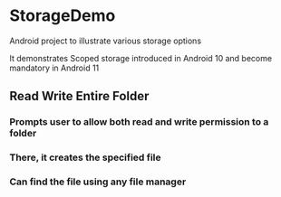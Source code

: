 # StorageDemo

Android project to illustrate various storage options

It demonstrates Scoped storage introduced in Android 10 and become mandatory in Android 11

## Read Write Entire Folder
### Prompts user to allow both read and write permission to a folder
### There, it creates the specified file
### Can find the file using any file manager
